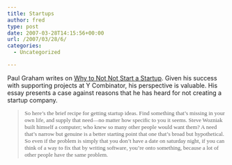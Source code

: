```yaml
---
title: Startups
author: fred
type: post
date: 2007-03-28T14:15:56+00:00
url: /2007/03/28/6/
categories:
  - Uncategorized

---
```

Paul Graham writes on [Why to Not Not Start a Startup][1]. Given his success with supporting projects at Y Combinator, his perspective is valuable. His essay presents a case against reasons that he has heard for not creating a startup company.

> <font size="2" face="verdana">So here&#8217;s the brief recipe for getting startup ideas. Find something that&#8217;s missing in your own life, and supply that need—no matter how specific to you it seems. Steve Wozniak built himself a computer; who knew so many other people would want them? A need that&#8217;s narrow but genuine is a better starting point that one that&#8217;s broad but hypothetical. So even if the problem is simply that you don&#8217;t have a date on saturday night, if you can think of a way to fix that by writing software, you&#8217;re onto something, because a lot of other people have the same problem.</font>

 [1]: http://www.paulgraham.com/notnot.html
